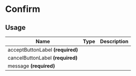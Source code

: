 <!-- 
This is an auto-generated markdown. 
You can change it in "/Users/daniel/Dev/allthings/elements/src/Confirm/Confirm.tsx" and run build:docs to update this file.
-->
# Confirm

## Usage
| Name        | Type           | Description  |
| ----------- |:--------------:| ------------:|
|acceptButtonLabel **(required)**||
|cancelButtonLabel **(required)**||
|message **(required)**||
